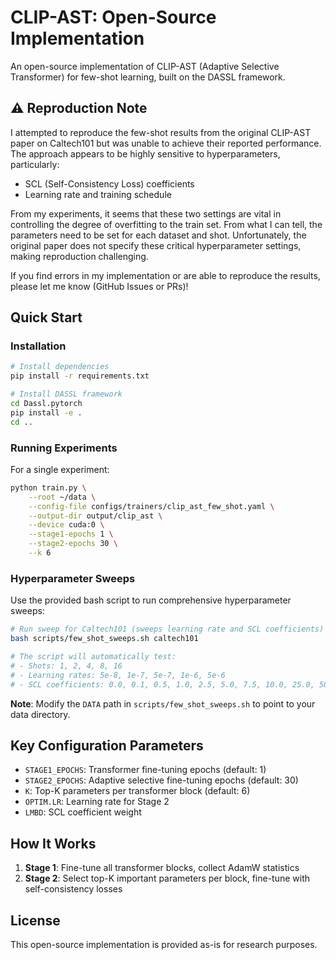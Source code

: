 # CLIP-AST: Open-Source Implementation

An open-source implementation of CLIP-AST (Adaptive Selective Transformer) for few-shot learning, built on the DASSL framework.

## ⚠️ Reproduction Note

I attempted to reproduce the few-shot results from the original CLIP-AST paper on Caltech101 but was unable to achieve their reported performance. The approach appears to be highly sensitive to hyperparameters, particularly:

- SCL (Self-Consistency Loss) coefficients
- Learning rate and training schedule

From my experiments, it seems that these two settings are vital in controlling the degree of overfitting to the train set. From what I can tell, the parameters need to be set for each dataset and shot. Unfortunately, the original paper does not specify these critical hyperparameter settings, making reproduction challenging.

If you find errors in my implementation or are able to reproduce the results, please let me know (GitHub Issues or PRs)!

## Quick Start

### Installation

```bash
# Install dependencies
pip install -r requirements.txt

# Install DASSL framework
cd Dassl.pytorch
pip install -e .
cd ..
```

### Running Experiments

For a single experiment:
```bash
python train.py \
    --root ~/data \
    --config-file configs/trainers/clip_ast_few_shot.yaml \
    --output-dir output/clip_ast \
    --device cuda:0 \
    --stage1-epochs 1 \
    --stage2-epochs 30 \
    --k 6
```

### Hyperparameter Sweeps

Use the provided bash script to run comprehensive hyperparameter sweeps:

```bash
# Run sweep for Caltech101 (sweeps learning rate and SCL coefficients)
bash scripts/few_shot_sweeps.sh caltech101

# The script will automatically test:
# - Shots: 1, 2, 4, 8, 16
# - Learning rates: 5e-8, 1e-7, 5e-7, 1e-6, 5e-6  
# - SCL coefficients: 0.0, 0.1, 0.5, 1.0, 2.5, 5.0, 7.5, 10.0, 25.0, 50.0, 100.0
```

**Note**: Modify the `DATA` path in `scripts/few_shot_sweeps.sh` to point to your data directory.

## Key Configuration Parameters

- `STAGE1_EPOCHS`: Transformer fine-tuning epochs (default: 1)
- `STAGE2_EPOCHS`: Adaptive selective fine-tuning epochs (default: 30)
- `K`: Top-K parameters per transformer block (default: 6)
- `OPTIM.LR`: Learning rate for Stage 2
- `LMBD`: SCL coefficient weight

## How It Works

1. **Stage 1**: Fine-tune all transformer blocks, collect AdamW statistics
2. **Stage 2**: Select top-K important parameters per block, fine-tune with self-consistency losses

## License

This open-source implementation is provided as-is for research purposes. 